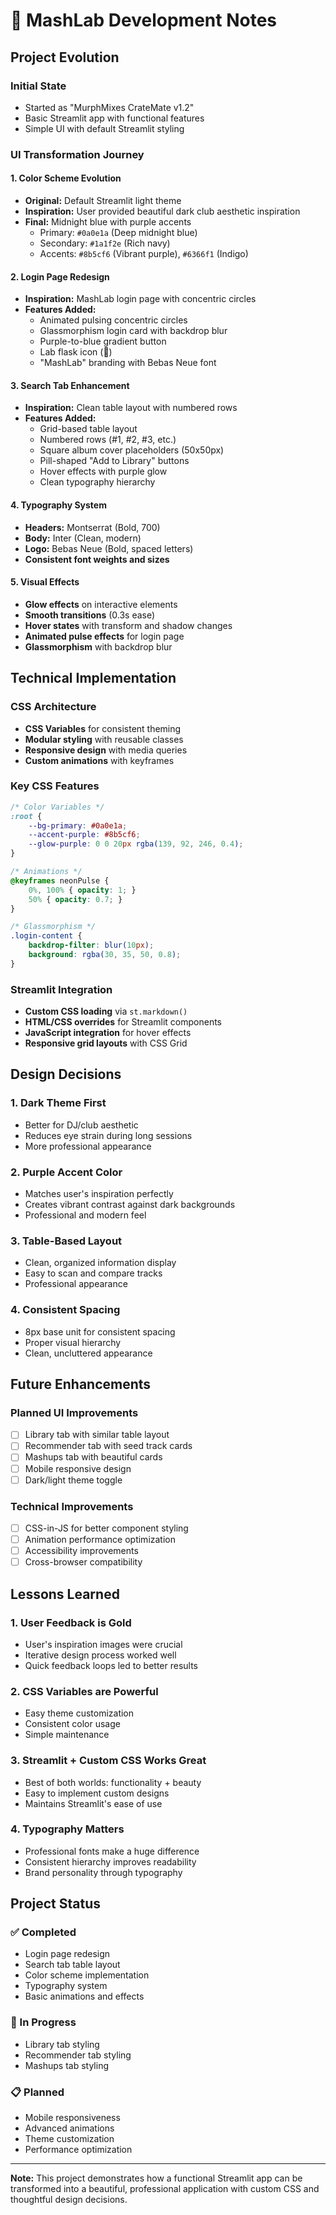 # 🧪 MashLab Development Notes

## Project Evolution

### Initial State
- Started as "MurphMixes CrateMate v1.2"
- Basic Streamlit app with functional features
- Simple UI with default Streamlit styling

### UI Transformation Journey

#### 1. **Color Scheme Evolution**
- **Original:** Default Streamlit light theme
- **Inspiration:** User provided beautiful dark club aesthetic inspiration
- **Final:** Midnight blue with purple accents
  - Primary: `#0a0e1a` (Deep midnight blue)
  - Secondary: `#1a1f2e` (Rich navy)
  - Accents: `#8b5cf6` (Vibrant purple), `#6366f1` (Indigo)

#### 2. **Login Page Redesign**
- **Inspiration:** MashLab login page with concentric circles
- **Features Added:**
  - Animated pulsing concentric circles
  - Glassmorphism login card with backdrop blur
  - Purple-to-blue gradient button
  - Lab flask icon (🧪)
  - "MashLab" branding with Bebas Neue font

#### 3. **Search Tab Enhancement**
- **Inspiration:** Clean table layout with numbered rows
- **Features Added:**
  - Grid-based table layout
  - Numbered rows (#1, #2, #3, etc.)
  - Square album cover placeholders (50x50px)
  - Pill-shaped "Add to Library" buttons
  - Hover effects with purple glow
  - Clean typography hierarchy

#### 4. **Typography System**
- **Headers:** Montserrat (Bold, 700)
- **Body:** Inter (Clean, modern)
- **Logo:** Bebas Neue (Bold, spaced letters)
- **Consistent font weights and sizes**

#### 5. **Visual Effects**
- **Glow effects** on interactive elements
- **Smooth transitions** (0.3s ease)
- **Hover states** with transform and shadow changes
- **Animated pulse effects** for login page
- **Glassmorphism** with backdrop blur

## Technical Implementation

### CSS Architecture
- **CSS Variables** for consistent theming
- **Modular styling** with reusable classes
- **Responsive design** with media queries
- **Custom animations** with keyframes

### Key CSS Features
```css
/* Color Variables */
:root {
    --bg-primary: #0a0e1a;
    --accent-purple: #8b5cf6;
    --glow-purple: 0 0 20px rgba(139, 92, 246, 0.4);
}

/* Animations */
@keyframes neonPulse {
    0%, 100% { opacity: 1; }
    50% { opacity: 0.7; }
}

/* Glassmorphism */
.login-content {
    backdrop-filter: blur(10px);
    background: rgba(30, 35, 50, 0.8);
}
```

### Streamlit Integration
- **Custom CSS loading** via `st.markdown()`
- **HTML/CSS overrides** for Streamlit components
- **JavaScript integration** for hover effects
- **Responsive grid layouts** with CSS Grid

## Design Decisions

### 1. **Dark Theme First**
- Better for DJ/club aesthetic
- Reduces eye strain during long sessions
- More professional appearance

### 2. **Purple Accent Color**
- Matches user's inspiration perfectly
- Creates vibrant contrast against dark backgrounds
- Professional and modern feel

### 3. **Table-Based Layout**
- Clean, organized information display
- Easy to scan and compare tracks
- Professional appearance

### 4. **Consistent Spacing**
- 8px base unit for consistent spacing
- Proper visual hierarchy
- Clean, uncluttered appearance

## Future Enhancements

### Planned UI Improvements
- [ ] Library tab with similar table layout
- [ ] Recommender tab with seed track cards
- [ ] Mashups tab with beautiful cards
- [ ] Mobile responsive design
- [ ] Dark/light theme toggle

### Technical Improvements
- [ ] CSS-in-JS for better component styling
- [ ] Animation performance optimization
- [ ] Accessibility improvements
- [ ] Cross-browser compatibility

## Lessons Learned

### 1. **User Feedback is Gold**
- User's inspiration images were crucial
- Iterative design process worked well
- Quick feedback loops led to better results

### 2. **CSS Variables are Powerful**
- Easy theme customization
- Consistent color usage
- Simple maintenance

### 3. **Streamlit + Custom CSS Works Great**
- Best of both worlds: functionality + beauty
- Easy to implement custom designs
- Maintains Streamlit's ease of use

### 4. **Typography Matters**
- Professional fonts make a huge difference
- Consistent hierarchy improves readability
- Brand personality through typography

## Project Status

### ✅ Completed
- Login page redesign
- Search tab table layout
- Color scheme implementation
- Typography system
- Basic animations and effects

### 🚧 In Progress
- Library tab styling
- Recommender tab styling
- Mashups tab styling

### 📋 Planned
- Mobile responsiveness
- Advanced animations
- Theme customization
- Performance optimization

---

**Note:** This project demonstrates how a functional Streamlit app can be transformed into a beautiful, professional application with custom CSS and thoughtful design decisions.
